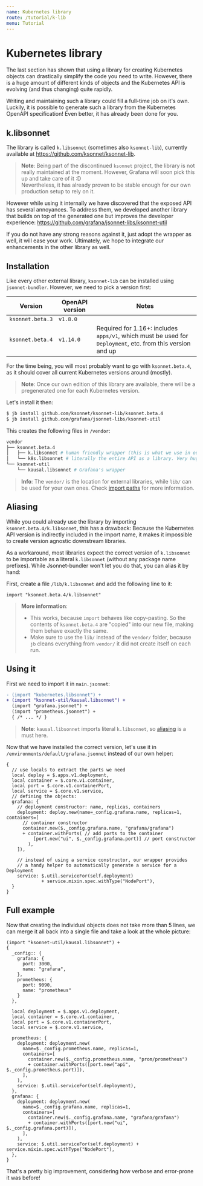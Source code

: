 ```yaml
---
name: Kubernetes library
route: /tutorial/k-lib
menu: Tutorial
---
```


# Kubernetes library

The last section has shown that using a library for creating Kubernetes objects
can drastically simplify the code you need to write. However, there is a huge
amount of different kinds of objects and the Kubernetes API is evolving (and
thus changing) quite rapidly.

Writing and maintaining such a library could fill a full-time job on it's own.
Luckily, it is possible to generate such a library from the Kubernetes OpenAPI
specification! Even better, it has already been done for you.

## k.libsonnet
The library is called `k.libsonnet` (sometimes also `ksonnet-lib`), currently
available at https://github.com/ksonnet/ksonnet-lib.

> **Note**: Being part of the discontinued `ksonnet` project, the library is not
> really maintained at the moment. However, Grafana will soon pick this up and
> take care of it :D  
> Nevertheless, it has already proven to be stable enough for our own production
> setup to rely on it.

However while using it internally we have discovered that the exposed API has
several annoyances. To address them, we developed another library that builds on
top of the generated one but improves the developer experience:
https://github.com/grafana/jsonnet-libs/ksonnet-util

If you do not have any strong reasons against it, just adopt the wrapper as
well, it will ease your work. Ultimately, we hope to integrate our enhancements
in the other library as well.


## Installation
Like every other external library, `ksonnet-lib` can be installed using `jsonnet-bundler`. However, we need to pick a version first:

| Version          | OpenAPI version | Notes                                                                                                      |
|------------------|-----------------|------------------------------------------------------------------------------------------------------------|
| `ksonnet.beta.3` | `v1.8.0`        |                                                                                                            |
| `ksonnet.beta.4` | `v1.14.0`       | Required for 1.16+: includes `apps/v1`, which must be used for `Deployment`, etc. from this version and up |

For the time being, you will most probably want to go with `ksonnet.beta.4`, as
it should cover all current Kubernetes versions around (mostly).

> **Note**: Once our own edition of this library are available, there will be a
> pregenerated one for each Kubernetes version.

Let's install it then:

```bash
$ jb install github.com/ksonnet/ksonnet-lib/ksonnet.beta.4
$ jb install github.com/grafana/jsonnet-libs/ksonnet-util
```

This creates the following files in `/vendor`:
```bash
vendor
├── ksonnet.beta.4
│   ├── k.libsonnet # human friendly wrapper (this is what we use in our code)
│   └── k8s.libsonnet # literally the entire API as a library. Very huge file
└── ksonnet-util
    └── kausal.libsonnet # Grafana's wrapper
```

> **Info**: The `vendor/` is the location for external libraries, while `lib/`
> can be used for your own ones. Check [import paths](/libraries/import-paths) for more information.

## Aliasing
While you could already use the library by importing `ksonnet.beta.4/k.libsonnet`, this has a drawback: Because the Kubernetes API version is indirectly included in the import name, it makes it impossible to create version agnostic downstream libraries.

As a workaround, most libraries expect the correct version of `k.libsonnet` to be importable as a literal `k.libsonnet` (without any package name prefixes). While Jsonnet-bundler won't let you do that, you can alias it by hand:

First, create a file `/lib/k.libsonnet` and add the following line to it:

```jsonnet
import "ksonnet.beta.4/k.libsonnet"
```

> **More information**: 
> * This works, because `import` behaves like copy-pasting. So
>   the contents of `ksonnet.beta.4` are "copied" into our new file, making them
>   behave exactly the same.  
> * Make sure to use the `lib/` instead of the `vendor/` folder, because `jb`
>   cleans everything from `vendor/` it did not create itself on each run.

## Using it
First we need to import it in `main.jsonnet`:

```diff
- (import "kubernetes.libsonnet") +
+ (import "ksonnet-util/kausal.libsonnet") +
  (import "grafana.jsonnet") +
  (import "prometheus.jsonnet") +
  { /* ... */ }
```

> **Note**: `kausal.libsonnet` imports literal `k.libsonnet`, so
> [aliasing](#aliasing) is a must here.

Now that we have installed the correct version, let's use it in
`/environments/default/grafana.jsonnet` instead of our own helper:

```jsonnet
{
  // use locals to extract the parts we need
  local deploy = $.apps.v1.deployment,
  local container = $.core.v1.container,
  local port = $.core.v1.containerPort,
  local service = $.core.v1.service,
  // defining the objects:
  grafana: {
    // deployment constructor: name, replicas, containers
    deployment: deploy.new(name=_config.grafana.name, replicas=1, containers=[
      // container constructor
      container.new($._config.grafana.name, "grafana/grafana")
      + container.withPorts( // add ports to the container
          [port.new("ui", $._config.grafana.port)] // port constructor
        ),
    ]),

    // instead of using a service constructor, our wrapper provides
    // a handy helper to automatically generate a service for a Deployment
    service: $.util.serviceFor(self.deployment) 
             + service.mixin.spec.withType("NodePort"),
  }
}
```

## Full example
Now that creating the individual objects does not take more than 5 lines, we can merge it all back into a single file and take a look at the whole picture:

```jsonnet
(import "ksonnet-util/kausal.libsonnet") +
{
  _config:: {
    grafana: {
      port: 3000,
      name: "grafana",
    },
    prometheus: {
      port: 9090,
      name: "prometheus"
    }
  },
  
  local deployment = $.apps.v1.deployment,
  local container = $.core.v1.container,
  local port = $.core.v1.containerPort,
  local service = $.core.v1.service,

  prometheus: {
    deployment: deployment.new(
      name=$._config.prometheus.name, replicas=1,
      containers=[
        container.new($._config.prometheus.name, "prom/prometheus")
        + container.withPorts([port.new("api", $._config.prometheus.port)]),
      ],
    ),
    service: $.util.serviceFor(self.deployment),
  },
  grafana: {
    deployment: deployment.new(
      name=$._config.grafana.name, replicas=1,
      containers=[
        container.new($._config.grafana.name, "grafana/grafana")
        + container.withPorts([port.new("ui", $._config.grafana.port)]),
      ],
    ),
    service: $.util.serviceFor(self.deployment) + service.mixin.spec.withType("NodePort"),
  },
}
```

That's a pretty big improvement, considering how verbose and error-prone it was
before!
